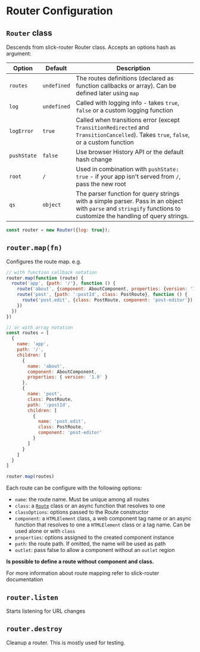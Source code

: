 # Router Configuration

## `Router` class
  
 Descends from slick-router Router class. Accepts an options hash as argument:

| Option           | Default               | Description                                                                                                                                                                              |
| ---------------- | --------------------- | ---------------------------------------------------------------------------------------------------------------------------------------------------------------------------------------- |
| `routes`            | `undefined`                | The routes definitions (declared as function callbacks or array). Can be defined later using `map`       | mathos
| `log`            | `undefined`                | Called with logging info - takes `true`, `false` or a custom logging function                                                                                                            |
| `logError`       | `true`                | Called when transitions error (except `TransitionRedirected` and `TransitionCancelled`). Takes `true`, `false`, or a custom function                                                     |
| `pushState`      | `false`               | Use browser History API or the default hash change                                                                                                                                       |
| `root`           | `/`                   | Used in combination with `pushState: true` - if your app isn't served from `/`, pass the new root                                                                                        |
| `qs`             | `object`              | The parser function for query strings with a simple parser. Pass in an object with `parse` and `stringify` functions to customize the handling of query strings.                         |


```js
const router = new Router({log: true});
```

## `router.map(fn)`

Configures the route map. e.g.


```js
// with function callback notation
router.map(function (route) {
  route('app', {path: '/'}, function () {
    route('about', {component: AboutComponent, properties: {version: '1.0'}})
    route('post', {path: ':postId', class: PostRoute}, function () {
      route('post.edit', {class: PostRoute, component: 'post-editor'})
    })
  })
})

// or with array notation
const routes = [
  { 
    name: 'app',
    path: '/',
    children: [
      {
        name: 'about',
        component: AboutComponent, 
        properties: { version: '1.0' }
      },
      {
        name: 'post',
        class: PostRoute,
        path: ':postId',
        children: [
          {
            name: 'post.edit',
            class: PostRoute, 
            component: 'post-editor'
          }
        ]
      }
    ]
  }
]

router.map(routes)
```

Each route can be configure with the following options:

 * `name`: the route name. Must be unique among all routes
 * `class`: a [`Route`](./route.md) class or an async function that resolves to one
 * `classOptions`: options passed to the Route constructor
 * `component`: a `HTMLElement` class, a web component tag name or an async function that resolves to one a `HTMLElement` class or a tag name. Can be used alone or with `class`
 * `properties`: options assigned to the created component instance
 * `path`: the route path. If omitted, the name will be used as path
 * `outlet`: pass false to allow a component without an `outlet` region

**Is possible to define a route without component and class.**

For more information about route mapping refer to slick-router documentation

## `router.listen`

 Starts listening for URL changes


## `router.destroy`

  Cleanup a router. This is mostly used for testing.
